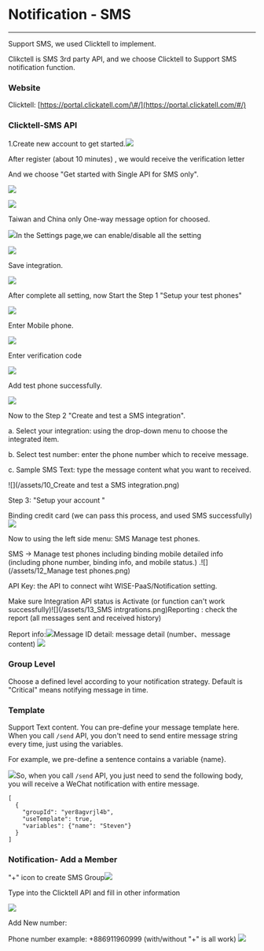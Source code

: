 # Notification - SMS

---

Support SMS, we used Clicktell to implement.

Clikctell is SMS 3rd party API, and we choose Clicktell to Support SMS notification function.

### Website

Clicktell: [https://portal.clickatell.com/\#/](https://portal.clickatell.com/#/)

### Clicktell-SMS API

1.Create new account to get started.![](/assets/0_portal.png)

After register \(about 10 minutes\) , we would receive the verification letter

And we choose "Get started with Single API for SMS only".

![](/assets/1_SMSonly.png)

![](/assets/2_Createnewintegrate.png)

Taiwan and China only One-way message option for choosed.

![](/assets/3_Createnewintegrate_feature.png)In the Settings page,we can enable/disable all the setting

![](/assets/4_setting_1.png)

Save integration.

![](/assets/5_save.png)

After complete all setting, now Start the Step 1 "Setup your test phones"

![](/assets/6_setupPhone.png)

Enter Mobile phone.

![](/assets/7_addtestphone.png)

Enter verification code

![](/assets/8_uniquecode.png)

Add test phone successfully.

![](/assets/9_1ststepdone.png)

Now to the Step 2 "Create and test a SMS integration".

a. Select your integration: using the drop-down menu to choose the integrated item.

b. Select test number: enter the phone number which to receive message.

c. Sample SMS Text: type the message content what you want to received.

![](/assets/10_Create and test a SMS integration.png)

Step 3: "Setup your account "

Binding credit card \(we can pass this process, and used SMS successfully\)![](/assets/11_2ndsetupdone.png)

Now to using the left side menu: SMS Manage test phones.

SMS -&gt; Manage test phones including binding mobile detailed info \(including phone number, binding info, and mobile status.\) .![](/assets/12_Manage test phones.png)

API Key:  the API to connect wiht WISE-PaaS/Notification setting.

Make sure Integration API status is Activate \(or  function can't work successfully\)![](/assets/13_SMS intrgrations.png)Reporting : check the report \(all messages sent and received history\)

Report info:![](/assets/15_GenerateReport.png)Message ID detail: message detail \(number、message content\) ![](/assets/16_reportDetail.png)

### Group Level

Choose a defined level according to your notification strategy. Default is "Critical" means notifying message in time.

### Template

Support Text content. You can pre-define your message template here. When you call `/send` API, you don't need to send entire message string every time, just using the variables.

For example, we pre-define a sentence contains a variable {name}.

![](/assets/Template2.png)So, when you call `/send` API, you just need to send the following body, you will receive a WeChat notification with entire message.

```
[
  {
    "groupId": "yer8agvrjl4b",
    "useTemplate": true,
    "variables": {"name": "Steven"}
  }
]
```

### 

### Notification- Add a Member

"+" icon to create SMS Group![](/assets/SMS_portal.png)

Type into the Clicktell API and fill in other information

![](/assets/editscreen.png)

Add New number:

Phone number example: +886911960999 \(with/without "+" is all work\) ![](/assets/+.png)

